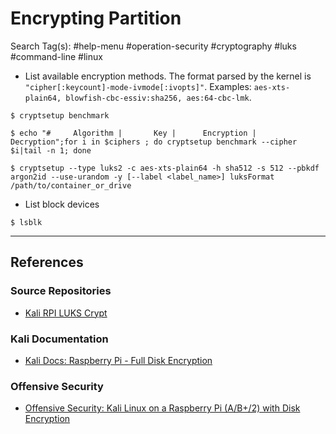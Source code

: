 # Encrypting Partition

Search Tag(s): #help-menu #operation-security #cryptography #luks #command-line #linux

- List available encryption methods. The format parsed by the kernel is `"cipher[:keycount]-mode-ivmode[:ivopts]"`. Examples: `aes-xts-plain64, blowfish-cbc-essiv:sha256, aes:64-cbc-lmk`.

```
$ cryptsetup benchmark

$ echo "#     Algorithm |       Key |      Encryption |      Decryption";for i in $ciphers ; do cryptsetup benchmark --cipher $i|tail -n 1; done
```

```
$ cryptsetup --type luks2 -c aes-xts-plain64 -h sha512 -s 512 --pbkdf argon2id --use-urandom -y [--label <label_name>] luksFormat /path/to/container_or_drive
```

- List block devices

```
$ lsblk
```

---
## References

### Source Repositories

- [Kali RPI LUKS Crypt](https://github.com/tothi/kali-rpi-luks-crypt)

### Kali Documentation

- [Kali Docs: Raspberry Pi - Full Disk Encryption](https://www.kali.org/docs/arm/raspberry-pi-with-luks-full-disk-encryption-2/)

### Offensive Security

- [Offensive Security: Kali Linux on a Raspberry Pi (A/B+/2) with Disk Encryption](https://www.offsec.com/kali-linux/raspberry-pi-luks-disk-encryption/)